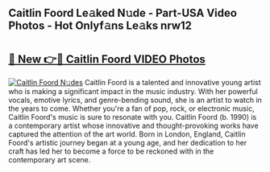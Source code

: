 ## Caitlin Foord Le𝚊ked N𝚞de - Part-USA Video Photos - Hot Onlyf𝚊ns Le𝚊ks nrw12

# <h2><a href="http://ab67576.deff.icu/?id=Caitlin+Foord">🔗 New 👉🔴 Caitlin Foord VIDEO Photos</a></h2>

[![Caitlin Foord N𝚞des](https://i.imgur.com/rIISA9y.gif)](http://ab67576.deff.icu/?id=Caitlin+Foord)
Caitlin Foord is a talented and innovative young artist who is making a significant impact in the music industry. With her powerful vocals, emotive lyrics, and genre-bending sound, she is an artist to watch in the years to come. Whether you're a fan of pop, rock, or electronic music, Caitlin Foord's music is sure to resonate with you. Caitlin Foord (b. 1990) is a contemporary artist whose innovative and thought-provoking works have captured the attention of the art world. Born in London, England, Caitlin Foord's artistic journey began at a young age, and her dedication to her craft has led her to become a force to be reckoned with in the contemporary art scene.
